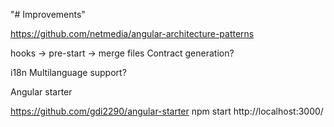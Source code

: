"# Improvements" 


https://github.com/netmedia/angular-architecture-patterns

hooks -> pre-start -> merge files
Contract generation?

i18n
Multilanguage support?




Angular starter

https://github.com/gdi2290/angular-starter
npm start
http://localhost:3000/
